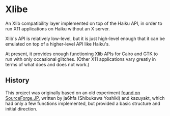 Xlibe
===========================

An Xlib compatibility layer implemented on top of the Haiku API, in
order to run X11 applications on Haiku without an X server.

Xlib's API is relatively low-level, but it is just high-level enough
that it can be emulated on top of a higher-level API like Haiku's.

At present, it provides enough functioning Xlib APIs for Cairo and GTK
to run with only occasional glitches. (Other X11 applications vary greatly
in terms of what does and does not work.)

History
--------------------------
This project was originally based on an old experiment [found on SourceForge.JP](http://sourceforge.jp/projects/bexlib/),
written by ja6hfa (Shibukawa Yoshiki) and kazuyakt, which had only a few functions implemented,
but provided a basic structure and initial direction.
